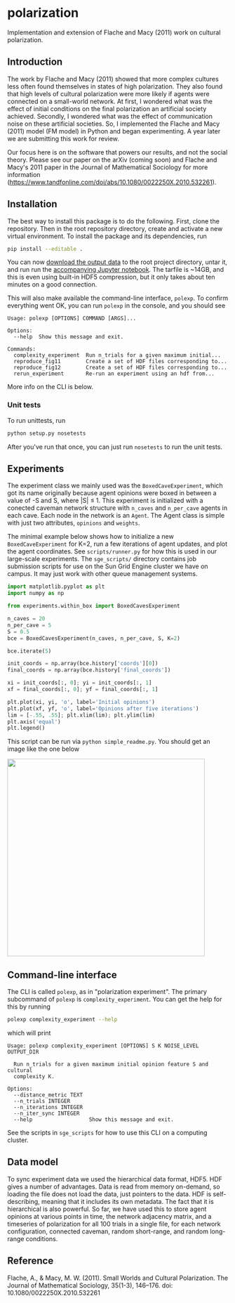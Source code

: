# polarization

Implementation and extension of Flache and Macy (2011) work on cultural polarization.

## Introduction

The work by Flache and Macy (2011) showed that more complex cultures less often
found themselves in states of high polarization. They also found that high
levels of cultural polarization were more likely if agents were
connected on a small-world network. At first, I wondered what was the effect of
initial conditions on the final polarization an artificial society achieved.
Secondly, I wondered what was the effect of communication noise on these
artificial societies. So, I implemented the Flache and Macy (2011) model (FM 
model) in Python and began experimenting. A year later we are submitting 
this work for review.

Our focus here is on the software that powers our results, and not the social
theory. Please see our paper on the arXiv (coming soon) and
Flache and Macy's 2011 paper in the Journal of Mathematical
Sociology for more information (https://www.tandfonline.com/doi/abs/10.1080/0022250X.2010.532261). 

## Installation

The best way to install this package is to do the following. First, clone
the repository. Then in the root repository directory, create and activate a
new virtual environment. To install the package and its dependencies, run

```bash
pip install --editable .
```

You can now [download the output
data](http://mt.digital/static/data/polarization_v0.1-data.tar) to the root
project directory, untar it, and run run the 
[accompanying Jupyter notebook](https://github.com/mt-digital/polarization/blob/master/notebooks/Complexity%20Special%20Issue%20Supplement.ipynb).
The tarfile is ~14GB, and this is even using built-in HDF5 compression, but
it only takes about ten minutes on a good connection.

This will also make available the command-line interface, `polexp`. To confirm everything went
OK, you can run `polexp` in the console, and you should see

```
Usage: polexp [OPTIONS] COMMAND [ARGS]...

Options:
  --help  Show this message and exit.

Commands:
  complexity_experiment  Run n_trials for a given maximum initial...
  reproduce_fig11        Create a set of HDF files corresponding to...
  reproduce_fig12        Create a set of HDF files corresponding to...
  rerun_experiment       Re-run an experiment using an hdf from...
```

More info on the CLI is below.

### Unit tests

To run unittests, run 

```bash
python setup.py nosetests
```

After you've run that once, you can just run `nosetests` to run the unit tests.

## Experiments

The experiment class we mainly used was the `BoxedCaveExperiment`, which got
its name originally because agent opinions were boxed in between a value of
-S and S, where |S| ≤ 1. This experiment is initialized with a conected caveman
network structure with `n_caves` and `n_per_cave` agents in each cave. 
Each node in the network is an `Agent`. The Agent class is
simple with just two attributes, `opinions` and `weights`. 

The minimal example below
shows how to initialize a new `BoxedCaveExperiment` for K=2, run a few iterations of
agent updates, and plot the agent coordinates. See `scripts/runner.py` for
how this is used in our large-scale experiments. The `sge_scripts/` directory
contains job submission scripts for use on the Sun Grid Engine cluster we have
on campus. It may just work with other queue management systems.

```python
import matplotlib.pyplot as plt
import numpy as np

from experiments.within_box import BoxedCavesExperiment

n_caves = 20
n_per_cave = 5
S = 0.5
bce = BoxedCavesExperiment(n_caves, n_per_cave, S, K=2)

bce.iterate(5)

init_coords = np.array(bce.history['coords'][0])
final_coords = np.array(bce.history['final_coords'])

xi = init_coords[:, 0]; yi = init_coords[:, 1]
xf = final_coords[:, 0]; yf = final_coords[:, 1]

plt.plot(xi, yi, 'o', label='Initial opinions')
plt.plot(xf, yf, 'o', label='Opinions after five iterations')
lim = [-.55, .55]; plt.xlim(lim); plt.ylim(lim)
plt.axis('equal')
plt.legend()
```

This script can be run via `python simple_readme.py`. 
You should get an image like the one below

<img src="https://github.com/mt-digital/polarization/raw/master/simple_experiment.png" width="450">

## Command-line interface

The CLI is called `polexp`, as in "polarization experiment". The primary 
subcommand of `polexp` is `complexity_experiment`. You can get the help for
this by running

```bash
polexp complexity_experiment --help
```

which will print

```
Usage: polexp complexity_experiment [OPTIONS] S K NOISE_LEVEL OUTPUT_DIR

  Run n_trials for a given maximum initial opinion feature S and cultural
  complexity K.

Options:
  --distance_metric TEXT
  --n_trials INTEGER
  --n_iterations INTEGER
  --n_iter_sync INTEGER
  --help                  Show this message and exit.
```

See the scripts in `sge_scripts` for how to use this CLI on a computing cluster.

## Data model

To sync experiment data we used the hierarchical data format, HDF5. HDF gives
a number of advantages. Data is read from memory on-demand, so loading the
file does not load the data, just pointers to the data. HDF is self-describing,
meaning that it includes its own metadata. The fact that it is hierarchical
is also powerful. So far, we have used this to store agent opinions at
various points in time, the network adjacency matrix, and a timeseries of 
polarization for all 100 trials in a single file, for each network
configuration, connected caveman, random short-range, and random long-range
conditions.

## Reference

Flache, A., & Macy, M. W. (2011). Small Worlds and Cultural Polarization. The Journal of Mathematical Sociology, 35(1-3), 146–176. doi: 10.1080/0022250X.2010.532261
